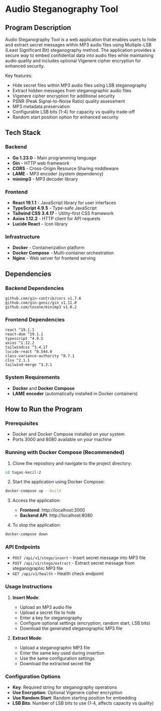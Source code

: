 # Audio Steganography Tool

## Program Description

Audio Steganography Tool is a web application that enables users to hide and extract secret messages within MP3 audio files using Multiple-LSB (Least Significant Bit) steganography method. The application provides a secure way to embed confidential data into audio files while maintaining audio quality and includes optional Vigenere cipher encryption for enhanced security.

Key features:
- Hide secret files within MP3 audio files using LSB steganography
- Extract hidden messages from steganographic audio files
- Vigenere cipher encryption for additional security
- PSNR (Peak Signal-to-Noise Ratio) quality assessment
- MP3 metadata preservation
- Configurable LSB bits (1-4) for capacity vs quality trade-off
- Random start position option for enhanced security

## Tech Stack

### Backend
- **Go 1.23.0** - Main programming language
- **Gin** - HTTP web framework
- **CORS** - Cross-Origin Resource Sharing middleware
- **LAME** - MP3 encoder (system dependency)
- **minimp3** - MP3 decoder library

### Frontend
- **React 19.1.1** - JavaScript library for user interfaces
- **TypeScript 4.9.5** - Type-safe JavaScript
- **Tailwind CSS 3.4.17** - Utility-first CSS framework
- **Axios 1.12.2** - HTTP client for API requests
- **Lucide React** - Icon library

### Infrastructure
- **Docker** - Containerization platform
- **Docker Compose** - Multi-container orchestration
- **Nginx** - Web server for frontend serving

## Dependencies

### Backend Dependencies
```
github.com/gin-contrib/cors v1.7.6
github.com/gin-gonic/gin v1.11.0
github.com/tosone/minimp3 v1.0.2
```

### Frontend Dependencies
```
react ^19.1.1
react-dom ^19.1.1
typescript ^4.9.5
axios ^1.12.2
tailwindcss ^3.4.17
lucide-react ^0.544.0
class-variance-authority ^0.7.1
clsx ^2.1.1
tailwind-merge ^3.3.1
```

### System Requirements
- **Docker** and **Docker Compose**
- **LAME encoder** (automatically installed in Docker containers)

## How to Run the Program

### Prerequisites
- Docker and Docker Compose installed on your system
- Ports 3000 and 8080 available on your machine

### Running with Docker Compose (Recommended)

1. Clone the repository and navigate to the project directory:
```bash
cd tugas-kecil-2
```

2. Start the application using Docker Compose:
```bash
docker-compose up --build
```

3. Access the application:
   - **Frontend**: http://localhost:3000
   - **Backend API**: http://localhost:8080

4. To stop the application:
```bash
docker-compose down
```

### API Endpoints

- `POST /api/v1/stego/insert` - Insert secret message into MP3 file
- `POST /api/v1/stego/extract` - Extract secret message from steganographic MP3 file
- `GET /api/v1/health` - Health check endpoint

### Usage Instructions

1. **Insert Mode**: 
   - Upload an MP3 audio file
   - Upload a secret file to hide
   - Enter a key for steganography
   - Configure optional settings (encryption, random start, LSB bits)
   - Download the generated steganographic MP3 file

2. **Extract Mode**:
   - Upload a steganographic MP3 file
   - Enter the same key used during insertion
   - Use the same configuration settings
   - Download the extracted secret file

### Configuration Options

- **Key**: Required string for steganography operations
- **Use Encryption**: Optional Vigenere cipher encryption
- **Use Random Start**: Random starting position for embedding
- **LSB Bits**: Number of LSB bits to use (1-4, affects capacity vs quality)
